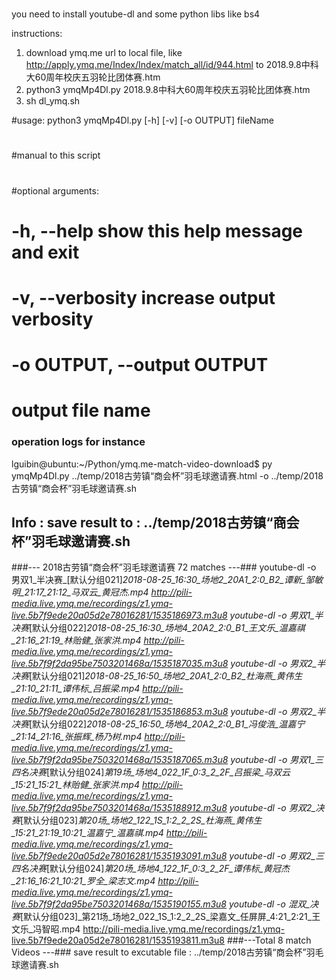 # 

you need to install youtube-dl and some python libs like bs4

instructions:
1. download ymq.me url to local file, like http://apply.ymq.me/Index/Index/match_all/id/944.html to 2018.9.8中科大60周年校庆五羽轮比团体赛.htm
2. python3 ymqMp4Dl.py 2018.9.8中科大60周年校庆五羽轮比团体赛.htm
3. sh dl_ymq.sh

#usage: python3 ymqMp4Dl.py [-h] [-v] [-o OUTPUT] fileName
#
#manual to this script
#
#optional arguments:
#  -h, --help            show this help message and exit
#  -v, --verbosity       increase output verbosity
#  -o OUTPUT, --output OUTPUT
#                        output file name

### operation logs for instance ###
lguibin@ubuntu:~/Python/ymq.me-match-video-download$ py ymqMp4Dl.py ../temp/2018古劳镇“商会杯”羽毛球邀请赛.html -o ../temp/2018古劳镇“商会杯”羽毛球邀请赛.sh
## Info : save result to :  ../temp/2018古劳镇“商会杯”羽毛球邀请赛.sh
###--- 2018古劳镇“商会杯”羽毛球邀请赛 72 matches ---###
youtube-dl -o 男双1_半决赛_[默认分组021]_2018-08-25_16:30_场地2_20A1_2:0_B2_谭新_邹敏明_21:17_21:12_马双云_黄冠杰.mp4 http://pili-media.live.ymq.me/recordings/z1.ymq-live.5b7f9ede20a05d2e78016281/1535186973.m3u8
youtube-dl -o 男双1_半决赛_[默认分组022]_2018-08-25_16:30_场地4_20A2_2:0_B1_王文乐_温嘉祺_21:16_21:19_林贻健_张家洪.mp4 http://pili-media.live.ymq.me/recordings/z1.ymq-live.5b7f9f2da95be7503201468a/1535187035.m3u8
youtube-dl -o 男双2_半决赛_[默认分组021]_2018-08-25_16:50_场地2_20A1_2:0_B2_杜海燕_黄伟生_21:10_21:11_谭伟标_吕振梁.mp4 http://pili-media.live.ymq.me/recordings/z1.ymq-live.5b7f9ede20a05d2e78016281/1535186853.m3u8
youtube-dl -o 男双2_半决赛_[默认分组022]_2018-08-25_16:50_场地4_20A2_2:0_B1_冯俊浩_温嘉宁_21:14_21:16_张振辉_杨乃树.mp4 http://pili-media.live.ymq.me/recordings/z1.ymq-live.5b7f9f2da95be7503201468a/1535187065.m3u8
youtube-dl -o 男双1_三四名决赛_[默认分组024]_第19场_场地4_022_1F_0:3_2_2F_吕振梁_马双云_15:21_15:21_林贻健_张家洪.mp4 http://pili-media.live.ymq.me/recordings/z1.ymq-live.5b7f9f2da95be7503201468a/1535188912.m3u8
youtube-dl -o 男双2_决赛_[默认分组023]_第20场_场地2_122_1S_1:2_2_2S_杜海燕_黄伟生_15:21_21:19_10:21_温嘉宁_温嘉祺.mp4 http://pili-media.live.ymq.me/recordings/z1.ymq-live.5b7f9ede20a05d2e78016281/1535193091.m3u8
youtube-dl -o 男双2_三四名决赛_[默认分组024]_第20场_场地4_122_1F_0:3_2_2F_谭伟标_黄冠杰_21:16_16:21_10:21_罗全_梁志文.mp4 http://pili-media.live.ymq.me/recordings/z1.ymq-live.5b7f9f2da95be7503201468a/1535190155.m3u8
youtube-dl -o 混双_决赛_[默认分组023]_第21场_场地2_022_1S_1:2_2_2S_梁嘉文_任屏屏_4:21_2:21_王文乐_冯智昭.mp4 http://pili-media.live.ymq.me/recordings/z1.ymq-live.5b7f9ede20a05d2e78016281/1535193811.m3u8
###---Total 8 match Videos ---###
save result to excutable file : ../temp/2018古劳镇“商会杯”羽毛球邀请赛.sh
